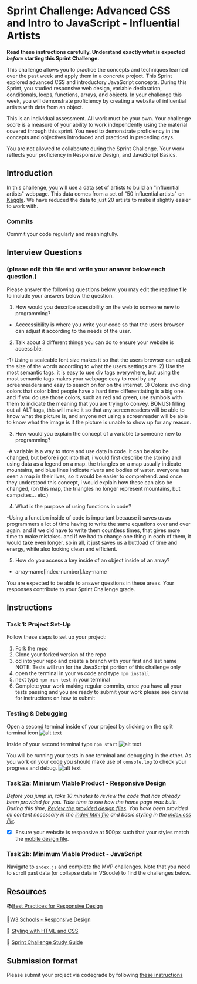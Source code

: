 # Sprint Challenge: Advanced CSS and Intro to JavaScript - Influential Artists

**Read these instructions carefully. Understand exactly what is expected _before_ starting this Sprint Challenge.**

This challenge allows you to practice the concepts and techniques learned over the past week and apply them in a concrete project. This Sprint explored advanced CSS and introductory JavaScript concepts. During this Sprint, you studied responsive web design, variable declaration, conditionals, loops, functions, arrays, and objects. In your challenge this week, you will demonstrate proficiency by creating a website of influential artists with data from an object.

This is an individual assessment. All work must be your own. Your challenge score is a measure of your ability to work independently using the material covered through this sprint. You need to demonstrate proficiency in the concepts and objectives introduced and practiced in preceding days.

You are not allowed to collaborate during the Sprint Challenge. Your work reflects your proficiency in Responsive Design, and JavaScript Basics.


## Introduction

In this challenge, you will use a data set of artists to build an "influential artists" webpage. This data comes from a set of "50 influential artists" on [Kaggle](https://www.kaggle.com/ikarus777/best-artworks-of-all-time). We have reduced the data to just 20 artists to make it slightly easier to work with.

### Commits

Commit your code regularly and meaningfully. 

## Interview Questions
### (please edit this file and write your answer below each question.)

Please answer the following questions below, you may edit the readme file to include your answers below the question.

1. How would you describe acessibility on the web to someone new to programming?

- Acccessibility is where you write your code so that the users browser can adjust it according to the needs of the user.

2. Talk about 3 different things you can do to ensure your website is accessible. 

-1) Using a scaleable font size makes it so that the users browser can adjust the size of the words according to what the users settings are.
2) Use the most semantic tags. it is easy to use div tags everywhere, but using the most semantic tags makes your webpage easy to read by any screenreaders and easy to search on for on the internet.
3) Colors: avoiding colors that color blind people have a hard time differentiating is a big one. and if you do use those colors, such as red and green, use symbols with them to indicate the meaning that you are trying to convey.
BONUS) filling out all ALT tags, this will make it so that any screen readers will be able to know what the picture is, and anyone not using a screenreader will be able to know what the image is if the picture is unable to show up for any reason.

3. How would you explain the concept of a variable to someone new to programming?

-A variable is a way to store and use data in code. it can be also be changed, but before i got into that, i would first describe the storing and using data as a legend on a map. the triangles on a map usually indicate mountains, and blue lines indicate rivers and bodies of water. everyone has seen a map in their lives, so it would be easier to comprehend. and once they understood this concept, i would explain how these can also be changed, (on this map, the triangles no longer represent mountains, but campsites... etc.)  

4. What is the purpose of using functions in code?

-Using a function inside of code is important because it saves us as programmers a lot of time having to write the same equations over and over again. and if we did have to write them countless times, that gives more time to make mistakes. and if we had to change one thing in each of them, it would take even longer. so in all, it just saves us a buttload of time and energy, while also looking clean and efficient.

5. How do you access a key inside of an object inside of an array?

- array-name[index-number].key-name

You are expected to be able to answer questions in these areas. Your responses contribute to your Sprint Challenge grade. 

## Instructions

### Task 1: Project Set-Up

Follow these steps to set up your project:

1. Fork the repo
2. Clone your forked version of the repo
3. cd into your repo and create a branch with your first and last name
NOTE: Tests will run for the JavaScript portion of this challenge only
4. open the terminal in your vs code and type `npm install`
5. next type `npm run test` in your terminal
6. Complete your work making regular commits, once you have all your tests passing and you are ready to submit your work please see canvas for instructions on how to submit

### Testing & Debugging

Open a second terminal inside of your project by clicking on the split terminal icon
![alt text](assets/split_terminal.png "Split Terminal")

Inside of your second terminal type `npm start` 
![alt text](assets/npm_start.png "type npm start")

You will be running your tests in one terminal and debugging in the other. As you work on your code you should make use of `console.log` to check your progress and debug.
![alt text](assets/tests_debug_terminal_final.png "your terminal should look like this")

### Task 2a:  Minimum Viable Product - Responsive Design

*Before you jump in, take 10 minutes to review the code that has already been provided for you. Take time to see how the home page was built. During this time, [Review the provided design files](design/). You have been provided all content necessary in the [index.html file](index.html) and basic styling in the [index.css file](css/index.css).*

* [x] Ensure your website is responsive at 500px such that your styles match the [mobile design file](design/Mobile.png).

### Task 2b: Minimum Viable Product - JavaScript

Navigate to `index.js` and complete the MVP challenges. Note that you need to scroll past data (or collapse data in VScode) to find the challenges below.



## Resources

📚[Best Practices for Responsive Design](https://www.browserstack.com/guide/responsive-design-breakpoints)

🤝[W3 Schools - Responsive Design](https://www.w3schools.com/html/html_responsive.asp)

👀 [Styling with HTML and CSS](https://www.w3schools.com/html/html_css.asp)

🦄 [Sprint Challenge Study Guide](https://www.notion.so/lambdaschool/Unit-1-Sprint-2-Study-Guide-16f656025c8744458addb068e6348101)


## Submission format

Please submit your project via codegrade by following [these instructions](https://www.notion.so/lambdaschool/Submitting-an-assignment-via-Code-Grade-A-Step-by-Step-Walkthrough-07bd65f5f8364e709ecb5064735ce374)



